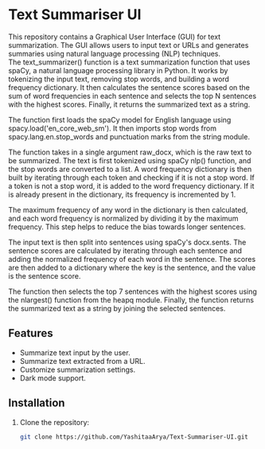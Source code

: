 # Text Summariser UI

This repository contains a Graphical User Interface (GUI) for text summarization. The GUI allows users to input text or URLs and generates summaries using natural language processing (NLP) techniques.
<br>
The text_summarizer() function is a text summarization function that uses spaCy, a natural language processing library in Python. It works by tokenizing the input text, removing stop words, and building a word frequency dictionary. It then calculates the sentence scores based on the sum of word frequencies in each sentence and selects the top N sentences with the highest scores. Finally, it returns the summarized text as a string.

The function first loads the spaCy model for English language using spacy.load('en_core_web_sm'). It then imports stop words from spacy.lang.en.stop_words and punctuation marks from the string module.

The function takes in a single argument raw_docx, which is the raw text to be summarized. The text is first tokenized using spaCy nlp() function, and the stop words are converted to a list. A word frequency dictionary is then built by iterating through each token and checking if it is not a stop word. If a token is not a stop word, it is added to the word frequency dictionary. If it is already present in the dictionary, its frequency is incremented by 1.

The maximum frequency of any word in the dictionary is then calculated, and each word frequency is normalized by dividing it by the maximum frequency. This step helps to reduce the bias towards longer sentences.

The input text is then split into sentences using spaCy's docx.sents. The sentence scores are calculated by iterating through each sentence and adding the normalized frequency of each word in the sentence. The scores are then added to a dictionary where the key is the sentence, and the value is the sentence score.

The function then selects the top 7 sentences with the highest scores using the nlargest() function from the heapq module. Finally, the function returns the summarized text as a string by joining the selected sentences.

## Features

- Summarize text input by the user.
- Summarize text extracted from a URL.
- Customize summarization settings.
- Dark mode support.

## Installation

1. Clone the repository:

   ```bash
   git clone https://github.com/YashitaaArya/Text-Summariser-UI.git

